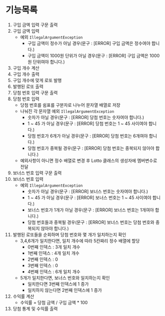 # 기능목록

1. 구입 금액 입력 구문 출력
2. 구입 금액 입력
    - 예외 `IllegalArgumentException`
        - 구입 금액이 정수가 아닐 경우(문구 : [ERROR] 구입 금액은 정수여야 합니다.)
        - 구입 금액이 1000원 단위가 아닐 경우(문구 : [ERROR] 구입 금액은 1000원 단위여야 합니다.)
3. 구입 개수 계산
4. 구입 개수 출력
5. 구입 개수에 맞게 로또 발행
6. 발행된 로또 출력
7. 당첨 번호 입력 구문 출력
8. 당첨 번호 입력
    - 당첨 번호를 쉼표를 구분자로 나누어 문자열 배열로 저장
    - 나눠진 각 문자열 예외 `IllegalArgumentException`
        - 숫자가 아닐 경우(문구 : [ERROR] 당첨 번호는 숫자여야 합니다.)
        - 1 ~ 45 가 아닐 경우(문구 : [ERROR] 당첨 번호는 1 ~ 45 사이여야 합니다.)
        - 당첨 번호가 6개가 아닐 경우(문구 : [ERROR] 당첨 번호는 6개여야 합니다.)
        - 당첨 번호가 중복될 경우(문구 : [ERROR] 당첨 번호는 중복되지 않아야 합니다.)
    - 예외사항이 아니면 정수 배열로 변경 후 Lotto 클래스의 생성자에 멤버변수로 전달
9. 보너스 번호 입력 구문 출력
10. 보너스 번호 입력
    - 예외 `IllegalArgumentException`
        - 숫자가 아닐 경우(문구 : [ERROR] 보너스 번호는 숫자여야 합니다.)
        - 1 ~ 45 가 아닐 경우(문구 : [ERROR] 보너스 번호는 1 ~ 45 사이여야 합니다.)
        - 보너스 번호가 1개가 아닐 경우(문구 : [ERROR] 보너스 번호는 1개여야 합니다.)
        - 당첨 번호들과 중복될 경우(문구 : [ERROR] 보너스 번호는 당첨 번호와 중복되지 않아야 합니다.)
11. 발행된 로또들을 순회하며 당첨 번호와 몇 개가 일치하는지 확인
    - 3,4,6개가 일치한다면, 일치 개수에 따라 5칸짜리 정수 배열에 할당
        - 0번째 인덱스 : 3개 일치 개수
        - 1번째 인덱스 : 4개 일치 개수
        - 2번째 인덱스 : 0
        - 3번째 인덱스 : 0
        - 4번째 인덱스 : 6개 일치 개수
    - 5개가 일치한다면, 보너스 번호와 일치하는지 확인
        - 일치한다면 3번째 인덱스에 1 증가
        - 일치하지 않는다면 2번째 인덱스에 1 증가
12. 수익률 계산
    - 수익률 = 당첨 금액 / 구입 금액 * 100
13. 당첨 통계 및 수익률 출력